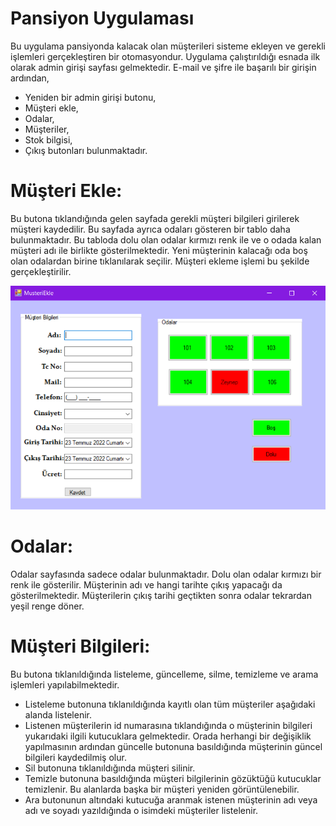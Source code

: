 # Pansiyon Uygulaması
Bu uygulama pansiyonda kalacak olan müşterileri sisteme ekleyen ve gerekli işlemleri gerçekleştiren bir otomasyondur. Uygulama çalıştırıldığı esnada ilk olarak admin girişi sayfası gelmektedir. E-mail ve şifre ile başarılı bir girişin ardından,
* Yeniden bir admin girişi butonu,
* Müşteri ekle,
* Odalar,
* Müşteriler,
* Stok bilgisi,
* Çıkış 
butonları bulunmaktadır. 

# Müşteri Ekle:
Bu butona tıklandığında gelen sayfada gerekli müşteri bilgileri girilerek müşteri kaydedilir. Bu sayfada ayrıca odaları gösteren bir tablo daha bulunmaktadır. Bu tabloda dolu olan odalar kırmızı renk ile ve o odada kalan müşteri adı ile birlikte gösterilmektedir. Yeni müşterinin kalacağı oda boş olan odalardan birine tıklanılarak seçilir. Müşteri ekleme işlemi bu şekilde gerçekleştirilir.

![](https://github.com/SimgeTerzioglu/PansiyonUygulamasi/blob/master/musteriekle.png)

# Odalar:
Odalar sayfasında sadece odalar bulunmaktadır. Dolu olan odalar kırmızı bir renk ile gösterilir. Müşterinin adı ve hangi tarihte çıkış yapacağı da gösterilmektedir. Müşterilerin çıkış tarihi geçtikten sonra odalar tekrardan yeşil renge döner.

# Müşteri Bilgileri:
Bu butona tıklanıldığında listeleme, güncelleme, silme, temizleme ve arama işlemleri yapılabilmektedir.
* Listeleme butonuna tıklanıldığında kayıtlı olan tüm müşteriler aşağıdaki alanda listelenir. 
* Listenen müşterilerin id numarasına tıklandığında o müşterinin bilgileri yukarıdaki ilgili kutucuklara gelmektedir. Orada herhangi bir değişiklik yapılmasının ardından güncelle butonuna basıldığında müşterinin güncel bilgileri kaydedilmiş olur. 
* Sil butonuna tıklanıldığında müşteri silinir.
* Temizle butonuna basıldığında müşteri bilgilerinin gözüktüğü kutucuklar temizlenir. Bu alanlarda başka bir müşteri yeniden görüntülenebilir.
* Ara butonunun altındaki kutucuğa aranmak istenen müşterinin adı veya adı ve soyadı yazıldığında o isimdeki müşteriler listelenir.
